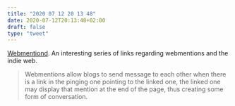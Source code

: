 ```yaml
---
title: "2020 07 12 20 13 48"
date: 2020-07-12T20:13:48+02:00
draft: false
type: "tweet"
---
```

[Webmentiond](https://www.garron.blog/posts/webmentiond-working.html). An interesting series of links regarding webmentions and the indie web.

> Webmentions allow blogs to send message to each other when there is a link in the pinging one pointing to the linked one, the linked one may display that mention at the end of the page, thus creating some form of conversation.
